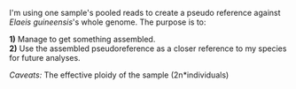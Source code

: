 I'm using one sample's pooled reads to create a pseudo reference against *Elaeis guineensis*'s whole genome. The purpose is to:

**1)** Manage to get something assembled.  
**2)** Use the assembled pseudoreference as a closer reference to my species for future analyses.

*Caveats:* The effective ploidy of the sample (2n*individuals)
